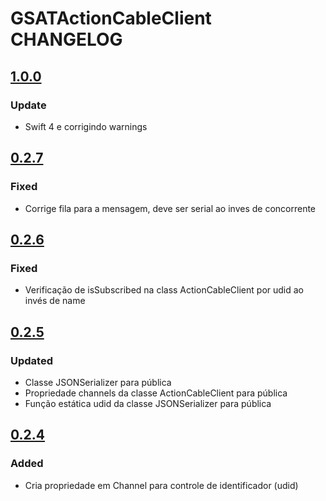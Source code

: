# GSATActionCableClient CHANGELOG

## [1.0.0](https://github.com/HorizonteNovasMidias/Swift-ActionCableClient/tree/1.0.0)

### Update
- Swift 4 e corrigindo warnings

 
## [0.2.7](https://github.com/HorizonteNovasMidias/Swift-ActionCableClient/tree/0.2.7)

### Fixed
- Corrige fila para a mensagem, deve ser serial ao inves de concorrente


## [0.2.6](https://github.com/HorizonteNovasMidias/Swift-ActionCableClient/tree/0.2.6)

### Fixed
- Verificação de isSubscribed na class ActionCableClient por udid ao invés de name


## [0.2.5](https://github.com/HorizonteNovasMidias/Swift-ActionCableClient/tree/0.2.5)

### Updated
- Classe JSONSerializer para pública
- Propriedade channels da classe ActionCableClient para pública
- Função estática udid da classe JSONSerializer para pública


## [0.2.4](https://github.com/HorizonteNovasMidias/Swift-ActionCableClient/tree/0.2.4)

### Added
- Cria propriedade em Channel para controle de identificador (udid)
